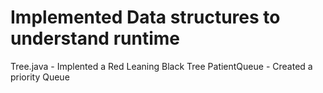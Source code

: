 # Implemented Data structures to understand runtime

Tree.java - Implented a Red Leaning Black Tree
PatientQueue - Created a priority Queue

